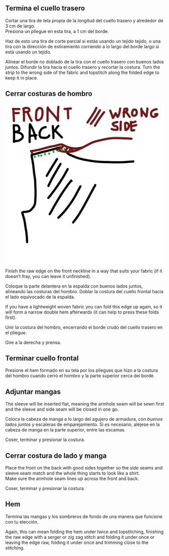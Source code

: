 ## Termina el cuello trasero

Cortar una tira de tela propia de la longitud del cuello trasero y alrededor de 3 cm de largo.\
Presiona un pliegue en esta tira, a 1 cm del borde.

<Tip>

Haz de esto una tira de corte parcial si estás usando un tejido tejido,
o una tira con la dirección de estiramiento corriendo a lo largo del borde largo si está usando un tejido.

</Tip>

Alinear el borde no doblado de la tira con el cuello trasero con buenos lados juntos. Difundir la tira hacia el cuello trasero y recortar la costura. Turn the strip to the wrong side of the fabric and topstitch along the folded edge to keep it in place.

## Cerrar costuras de hombro

![Este dibujo fue demasiado agradable para no usarlo](neckline.jpg)

Finish the raw edge on the front neckline in a way that suits your fabric (if it doesn’t fray, you can leave it unfinished).

Coloque la parte delantera en la espalda con buenos lados juntos, alineando las costuras del hombro. Doblar la costura del cuello frontal hacia el lado equivocado de la espalda.

If you have a lightweight woven fabric you can fold this edge up again, so it will form a narrow double hem afterwards (it can help to press these folds first).

Unir la costura del hombro, encerrando el borde crudo del cuello trasero en el pliegue.

Gire a la derecha y prensa.

## Terminar cuello frontal

Presione el hem formado en su tela por los pliegues que hizo a la costura del hombro cuando cerró el hombro y la parte superior cerca del borde.

## Adjuntar mangas

The sleeve will be inserted flat, meaning the armhole seam will be sewn first and the sleeve and side seam will be closed in one go.

Coloca la cabeza de manga a lo largo del agujero de armadura, con *buenos lados juntos* y escaleras de emparejamiento. Si es necesario, aléjese en la cabeza de manga en la parte superior, entre las escamas.

Coser, terminar y presionar la costura.

## Cerrar costura de lado y manga

Place the front on the back with good sides together so the side seams and sleeve seam match and the whole thing starts to look like a shirt.\
Make sure the armhole seam lines up across the front and back.

Coser, terminar y presionar la costura.

## Hem

Termina las mangas y los sombreros de fondo de una manera que funcione con tu elección.

Again, this can mean folding the hem under twice and topstitching, finishing the raw edge with a serger or zig zag stitch and folding it under once or leaving the edge raw, folding it under once and trimming close to the stitching.
